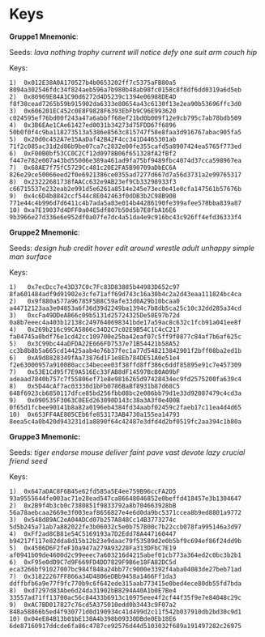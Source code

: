 # Keys

**Gruppe1 Mnemonic**:

Seeds: _lava nothing trophy current will notice defy one suit arm couch hip_

Keys:

    1)  0x012E38A0A170527b4b0653202ff7c5375aFB80a5      8094a302546fdc34f824aeb596a7b980b48ab98fc0158c8f8df6dd0319a6d5eb
    2)  0x80969E84A1C90d6272d4D5239c1394e06988DE4D      f8f38cead7265b59b915902da6333e80654a43c6130f13e2ea90b53696ffc3d0
    3)  0x606201EC452c0E8F9828F6393EbFb9C96E993620      c024595ef76bd00f243a47a6abbff68ef21bd0b009f12e9cb795c7ab78bdb509
    4)  0x3B6EAe1CAe61427ed0031b34273d75FDD67f6896      50b0f0f4c9ba118273513a5386e8563c815747f58e8faa3d916767abac905fa5
    5)  0x20d0c452A7e15AaDaf42B42F4cc341D4465301ab      71f2c085ac31d2d86b9be07ca7c2832e00fe355cafd5a8907424ea5765f773ed
    6)  0xF00B0bf53CC0C2Cf12d0978B06f651328fA2fBf2      f447e782e007a43bd55006e389a461ad9fa75bf9489fbc4074d37cca598967ea
    7)  0x68AE7f75fC5729Cc481c20E2FA5B90709aDbEC6A      826e29ce50066eed2f0e6921386ce0355ad7277d667d7a56d3731a2e99765317
    8)  0x23222681738fAACc632e9AB23ef9Cb33298933f3      c66715537e232eab2e991d5e6261a8514e245e73ec0e41e0cfa147561b57676b
    9)  0x4c6D4b8842ccf544c8E042463f0dDB3b2C98B90B      771e44c4b996d7d6411c4b7ada5a83e014b44286190fe399afee578bba839a87
    10) 0xa7E19037d4DFF0a04E5df807b50d5b7E8fbA16E6      9b3966e27d336e6e952df0a07fe7dc4a51da4e9c916bc43c926ff4efd36333f4

**Gruppe2 Mnemonic**:

Seeds: _design hub credit hover edit around wrestle adult unhappy simple man surface_

Keys:

    1)   0x7ecDcc7e43D37C0c7Fc83D83885b44983D652c97      8fa601484adf9d91902e3cfe71aff69d743c16a30b4c2a2d43eaa111824bc4ca
    2)   0x9f880a577a96785F5B8C59afe33d0A29b10bcaa0      a44712123aa3e04853a6f36d39d2249ba1394c7b8db5ca25c10c32dd285a34cd
    3)   0xcFa49DDeA866c09b5131d25724325De58E97b72d      0a8b7eeec4a403b12138c2497640698341bde17a59ac8c632c1fcb91a041ee8f
    4)   0x269b216c99CA5866c34D2C7c02E9B54C1C4cC217      fa04745a0bdf76e1cd42cc109700e25ba42eaf07c5ff9f0877c84af7b6af625c
    5)   0x3C99bc44aDFDA22E666FD7537e71B54421b58A52      cc3b8b8b5a665cd14425aab4e76b37fec1a77d548213842901f2bff08ba2ed1b
    6)   0xA9d8828349fAa73876d1F1e8Eb784DE51A0e51e4      f2e63000957a910080acc34becee03f38ffd8ff386c6ddf85895e91c7e457309
    7)   0x53E1Cd95f7E9A516Ec33FAB8dF14597BcB0A09bF      adeaad7840b757c7f55806ef71e8e9816265d97428434ec9fd2575200fa639c4
    8)   0x5D44cAf7ac03330d1bFb0786BaBf8931b87d68C5      648f6923cb6850117dfce85bd256fbb08bc2e086bb79d1e33d92087479c4cd3a
    9)   0x090535F3063C0EEd263090D143c38a3A3f0e400B      0f65d1fcbee90141b8a82a0196eb4384fd34aabf02459c2faeb17c11ea4d4d65
    10)  0x653FF4AE805CEb6fe853173AB4730a155ea14793      8eea5c4a0b420d943231d1a8890f64c42487e3dfd4d2bf0519fc2aa394c1b80a

**Gruppe3 Mnemonic:**

Seeds: _tiger endorse mouse deliver faint pave vast devote lazy crucial friend seed_

Keys:

    1)  0x647aDAC8F6B45e62fd585a5E4ee759B96ccFA2D5      93a9555644fe003ac71e28ead547ca86648046852e0beffd418457e3b1304647
    2)  0x2B9f4b3cb0c7380851f9833792a8b704663928bB      56a78aebcaa2669e3f003eaf8656827e4e6d0da9bc5371ccea8b9ed8801a9772
    3)  0x548d89AC2eA04ADCd07b257A848Cc14B3773274c      5d5b245a71ab7a882022fe3b06032c5e0b757800c7b22ccb078fa995146a3d97
    4)  0xFf2ad8CB81e54C5169193a7D2Edd78A447160447      b94217f117e82dda8d15b12b23e9daac79f53589d2e0b5bf9c694ef86f24dd9b
    5)  0x4506D6F2feF10a947a279A93228Fa313DFbC7E19      af0941b09de4600d2c99eeec7a603216d4215abef01cb773a364ed2c0bc3b2b1
    6)  0xF95e0dD9C7d9F669FD4DD7829F9B6e18FA82DC5d      eca3266bf91027007bc984f848a24bb77c9000e3392f4aba04083de27beb71ad
    7)  0x31822267FF866a34D4806eDBb9458a1466Ff1da3      ddffbfb6a9e77f9fc770b9c6f642ede315aab773415e0bed4ece80db55fd7bda
    8)  0xd7297d83Abe6d24da31902bB8294A40A1b0E7Be4      33557ad71ff13700ac56c84433b6913c10975eee4f2cf44f35f9e7e84048c29c
    9)  0xAC7BD017827c76cd5A375010edd0b3443c9F07a2      848a58866b5ed4f930771d0d190934c41d499d2c11f542b037910db2bd30c9d1
    10) 0x04eE84B13b01bE130A4b398b09330DBde0Eb18E6      6de87160917ddcde6fa86c4787ce92576d44d5103032f689a191497282c26975